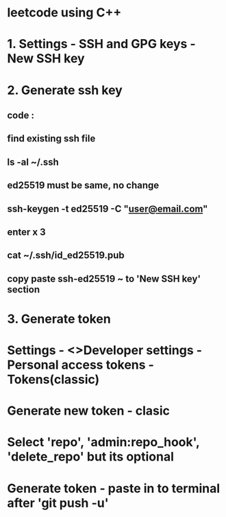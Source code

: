 # leetcode using C++  

# 1. Settings - SSH and GPG keys - New SSH key

# 2. Generate ssh key

## code :
## find existing ssh file
## ls -al ~/.ssh 
## ed25519 must be same, no change
## ssh-keygen -t ed25519 -C "user@email.com"
## enter x 3
## cat ~/.ssh/id_ed25519.pub
## copy paste ssh-ed25519 ~ to 'New SSH key' section

# 3. Generate token

# Settings - <>Developer settings - Personal access tokens - Tokens(classic)
# Generate new token - clasic 
# Select 'repo', 'admin:repo_hook', 'delete_repo' but its optional
# Generate token - paste in to terminal after 'git push -u'
